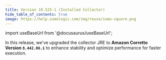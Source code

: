 ```yaml
---
title: Version 19.525-1 (Installed Collector)
hide_table_of_contents: true
image: https://help.sumologic.com/img/reuse/sumo-square.png
---
```


import useBaseUrl from '@docusaurus/useBaseUrl';

In this release, we've upgraded the collector JRE to **Amazon Corretto Version `8.442.06.1`** to enhance stability and optimize performance for faster execution.
